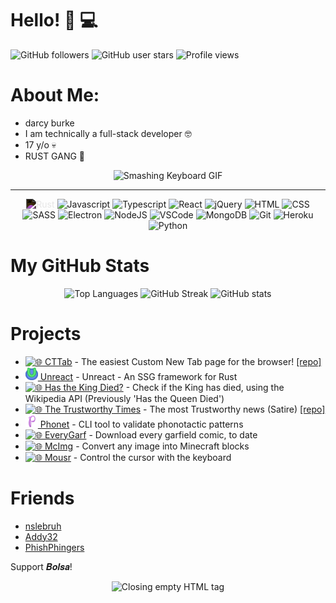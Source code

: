 # Hello! 🌊 💻

![GitHub followers](https://img.shields.io/github/followers/darccyy?style=flat-square) ![GitHub user stars](https://img.shields.io/github/stars/darccyy?style=flat-square) ![Profile views](https://komarev.com/ghpvc/?username=darccyy&style=flat-square&color=blue)

# About Me:

- darcy burke
- I am technically a full-stack developer 🤓
- 17 y/o 💀
- RUST GANG 🦀

<div align="center">

![Smashing Keyboard GIF](https://media0.giphy.com/media/5xtDaryREtat7r2obvi/giphy.gif?cid=ecf05e47zkeipmvp7qyq05rh1ctacrme7zr1by10fdokdnnt&rid=giphy.gif&ct=s)

</div>

---

<!-- Languages / Tools -->

<div align="center">
  <img src="https://cdn.worldvectorlogo.com/logos/rust.svg" alt="Rust" width=50 height=50 style="filter: invert()" />
  <img src="https://cdn.worldvectorlogo.com/logos/logo-javascript.svg" alt="Javascript" width=50 height=50 />
  <img src="https://cdn.worldvectorlogo.com/logos/typescript.svg" alt="Typescript" width=50 height=50 /> 
  <img src="https://cdn.worldvectorlogo.com/logos/react-2.svg" alt="React" width=50 height=50 /> 
  <img src="https://cdn.worldvectorlogo.com/logos/jquery-4.svg" alt="jQuery" width=50 width=50 height=50 />
  <img src="https://cdn.worldvectorlogo.com/logos/html-1.svg" alt="HTML" width=50 height=50 />
  <img src="https://cdn.worldvectorlogo.com/logos/css-3.svg" alt="CSS" width=50 height=50 /> 
  <img src="https://cdn.worldvectorlogo.com/logos/sass-1.svg" alt="SASS" width=50 height=50 /> 
  <img src="https://cdn.worldvectorlogo.com/logos/electron-1.svg" alt="Electron" width=50 height=50 /> 
  <img src="https://cdn.worldvectorlogo.com/logos/nodejs-1.svg" alt="NodeJS" width=50 height=50 />
  <img src="https://cdn.worldvectorlogo.com/logos/visual-studio-code-1.svg" alt="VSCode" width=50 height=50 /> 
  <img src="https://cdn.worldvectorlogo.com/logos/mongodb-icon-1.svg" alt="MongoDB" width=50 height=50 /> 
  <img src="https://cdn.worldvectorlogo.com/logos/git-icon.svg" alt="Git" width=50 height=50 /> 
  <img src="https://cdn.worldvectorlogo.com/logos/heroku-4.svg" alt="Heroku" width=50 height=50 />
  <img src="https://cdn.worldvectorlogo.com/logos/python-5.svg" alt="Python" width=50 height=50 />
</div>

# My GitHub Stats

<div align="center">

![Top Languages](https://github-readme-stats.vercel.app/api/top-langs/?username=darccyy&layout=compact&theme=radical) ![GitHub Streak](https://streak-stats.demolab.com/?user=darccyy&theme=radical) ![GitHub stats](https://github-readme-stats.vercel.app/api?username=darccyy&theme=radical)

</div>

# Projects

- [<img alt="🌐" src="https://darccyy.github.io/cttab/image/icon/128.png" width=20 height=20 /> CTTab](https://darccyy.github.io/cttab) - The easiest Custom New Tab page for the browser! [[repo]](https://github.com/darccyy/cttab)
- [<img alt="🌐" src="https://github.com/darccyy/unreact/raw/main/icon.png" width=20 height=20 /> Unreact](https://github.com/darccyy/unreact) - Unreact - An SSG framework for Rust
- [<img alt="🌐" src="https://hasthekingdied.com/favicon.png" width=20 height=20 /> Has the King Died?](https://hasthekingdied.com) - Check if the King has died, using the Wikipedia API (Previously 'Has the Queen Died')
- [<img alt="🌐" src="https://trustworthytimes.com/public/image/icon.png" width=20 height=20 /> The Trustworthy Times](https://trustworthytimes.com) - The most Trustworthy news (Satire) [[repo]](https://github.com/trustworthytimes/trustworthytimes.github.io)
- [<img alt="🌐" src="https://github.com/darccyy/phonet/raw/main/icon.png" width=20 height=20 /> Phonet](https://github.com/darccyy/phonet) - CLI tool to validate phonotactic patterns
- [<img alt="🌐" src="#" width=20 height=20 /> EveryGarf](https://github.com/darccyy/everygarf) - Download every garfield comic, to date
- [<img alt="🌐" src="#" width=20 height=20 /> McImg](https://github.com/darccyy/mcimg) - Convert any image into Minecraft blocks
- [<img alt="🌐" src="https://raw.githubusercontent.com/darccyy/mousr/master/src/icon-active.ico" width=20 height=20 /> Mousr](https://github.com/darccyy/mousr) - Control the cursor with the keyboard

# Friends

- [nslebruh](https://github.com/nslebruh)
- [Addy32](https://github.com/Addy32)
- [PhishPhingers](https://github.com/phishphingers)

Support 𝑩𝒐𝒍𝒔𝒂!

<div align="center" title="Get it? Closing html tag??">

![Closing empty HTML tag](https://media3.giphy.com/media/MaI6BylfjAkDkfk4OC/giphy.gif?cid=ecf05e47b8pgakpqq75vo3aelwdi7ik9hfpqckeildfrpczh&rid=giphy.gif&ct=s)

</div>
